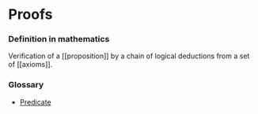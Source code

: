 # Proofs

### Definition in mathematics

Verification of a [[proposition]] by a chain of logical deductions from a set of [[axioms]].

### Glossary

 - [Predicate](Predicate)
